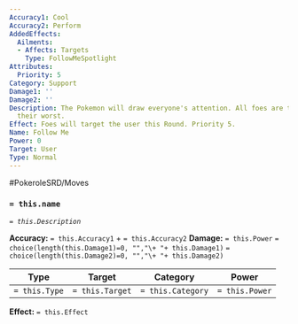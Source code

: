 ```yaml
---
Accuracy1: Cool
Accuracy2: Perform
AddedEffects:
  Ailments:
  - Affects: Targets
    Type: FollowMeSpotlight
Attributes:
  Priority: 5
Category: Support
Damage1: ''
Damage2: ''
Description: The Pokemon will draw everyone's attention. All foes are taunted to do
  their worst.
Effect: Foes will target the user this Round. Priority 5.
Name: Follow Me
Power: 0
Target: User
Type: Normal
---
```


#PokeroleSRD/Moves

### `= this.name` 
*`= this.Description`*

**Accuracy:** `= this.Accuracy1` + `= this.Accuracy2`
**Damage:** `= this.Power` `= choice(length(this.Damage1)=0, "","\+ "+ this.Damage1)` `= choice(length(this.Damage2)=0, "","\+ "+ this.Damage2)`

| Type          | Target          | Category          | Power          |
| ------------- | --------------- | ----------------  | -------------- |
| `= this.Type` | `= this.Target` | `= this.Category` | `= this.Power` | 

**Effect:** `= this.Effect`